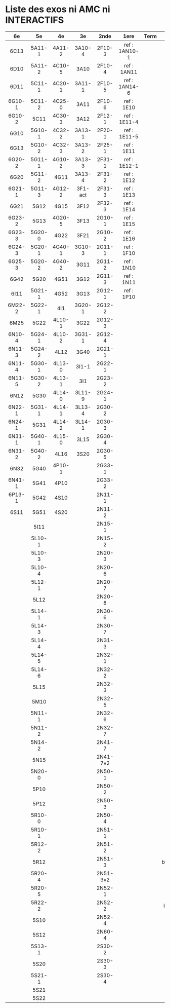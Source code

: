 # Liste des exos ni AMC ni INTERACTIFS

|6e|5e|4e|3e|2nde|1ere|Term|Reste|
|:-:|:-:|:-:|:-:|:-:|:-:|:-:|:-:|
|6C13|5A11-1|4A11-2|3A10-4|2F10-3|ref : 1AN10-1||CM020|
|6D10|5A11-2|4C10-5|3A10|2F10-4|ref : 1AN11||CM021|
|6D11|5C11-1|4C20-1|3A11-1|2F10-5|ref : 1AN14-6||ExC100|
|6G10-1|5C11-2|4C25-0|3A11|2F10-6|ref : 1E10||HPC100|
|6G10-2|5C11|4C30-3|3A12|2F12-1|ref : 1E11-4||PEA11-1|
|6G10|5G10-1|4C32-2|3A13-1|2F20-1|ref : 1E11-5||PEA11|
|6G13|5G10-2|4C32-3|3A13-2|2F25-1|ref : 1E11||PEA12|
|6G20-2|5G11-1|4G10-2|3A13-3|2F31-1|ref : 1E12-1||PEA13|
|6G20|5G11-2|4G11|3A13-4|2F31-2|ref : 1E12||PEG20|
|6G21-1|5G11-3|4G12-2|3F1-act|2F31-3|ref : 1E13||PEG21|
|6G21|5G12|4G15|3F12|2F32-3|ref : 1E14||PEG22|
|6G23-2|5G13|4G20-5|3F13|2G10-1|ref : 1E15||PEG23|
|6G23-3|5G20-0|4G22|3F21|2G10-2|ref : 1E16||PEG24|
|6G24-3|5G20-1|4G40-1|3G10-3|2G11-1|ref : 1F10||P003|
|6G25-3|5G20-2|4G40-2|3G11|2G11-2|ref : 1N10||P004|
|6G42|5G20|4G51|3G12|2G11-3|ref : 1N11||P005|
|6I11|5G21-1|4G52|3G13|2G12-1|ref : 1P10||P006|
|6M22-2|5G22-1|4I1|3G20-1|2G12-2|||P007|
|6M25|5G22|4L10-1|3G22|2G12-3|||P008|
|6N10-4|5G24-1|4L10-2|3G31-1|2G12-4|||P009|
|6N11-3|5G24-2|4L12|3G40|2G21-1|||P010|
|6N11-4|5G30-1|4L13-0|3I1-1|2G22-1|||P011|
|6N11-5|5G30-2|4L13-1|3I1|2G23-2|||P012|
|6N12|5G30|4L14-0|3L11-9|2G24-1|||P013|
|6N22-1|5G31-1|4L14-1|3L13-4|2G30-2|||P014|
|6N24-1|5G31|4L14-2|3L14-1|2G30-3|||P015|
|6N31-1|5G40-1|4L15-0|3L15|2G30-4|||P016|
|6N31-2|5G40-2|4L16|3S20|2G30-5|||P017|
|6N32|5G40|4P10-1||2G33-1|||P018|
|6N41-1|5G41|4P10||2G33-2|||P019|
|6P13-1|5G42|4S10||2N11-1|||P020|
|6S11|5G51|4S20||2N11-2|||beta2F31|
||5I11|||2N15-1|||beta3F23|
||5L10-1|||2N15-2|||beta3G15|
||5L10-3|||2N20-3|||beta3G41|
||5L10-4|||2N20-6|||beta3S20-1|
||5L12-1|||2N20-7|||beta3s21|
||5L12|||2N20-8|||beta4C31|
||5L14-1|||2N30-6|||beta4G20-3|
||5L14-3|||2N30-7|||beta4G20-4|
||5L14-4|||2N31-3|||beta5G30-2|
||5L14-5|||2N32-1|||beta6C33-1|
||5L14-6|||2N32-2|||beta6test2|
||5L15|||2N32-3|||beta6test2021|
||5M10|||2N32-5|||betaAleaFigure|
||5N11-1|||2N32-6|||betaAsymptotesObliques|
||5N11-2|||2N32-7|||betaEqCarreDansC|
||5N14-2|||2N41-7|||betaEqValAbs|
||5N15|||2N41-7v2|||betaEquations|
||5N20-0|||2N50-1|||betaEquationsLog|
||5P10|||2N50-2|||betaExo3d|
||5P12|||2N50-3|||betaExoLimite|
||5R10-0|||2N50-4|||betaExoSimpleMatthieu|
||5R10-1|||2N51-1|||betaModele10_simple_question-reponse|
||5R12-2|||2N51-2|||betaModele11_parametrable|
||5R12|||2N51-3|||betaModele20_plusieurs_types_de_questions|
||5R20-4|||2N51-3v2|||betaModele21_parametrables|
||5R20-5|||2N52-1|||betaModele22_avec_une_serie_de_valeurs|
||5R22-2|||2N52-2|||betaModele30_constructions_géométriques|
||5S10|||2N52-4|||betaModele31_parametrables|
||5S12|||2N60-4|||betaModele40_tableau_proportionnalite|
||5S13-1|||2S30-2|||betaModele41_tableau_signes_variations|
||5S20|||2S30-3|||betaModele50_Mathsteps|
||5S21-1|||2S30-4|||betaPol|
||5S21||||||betaProbaAouB|
||5S22||||||betaProbabilites|
